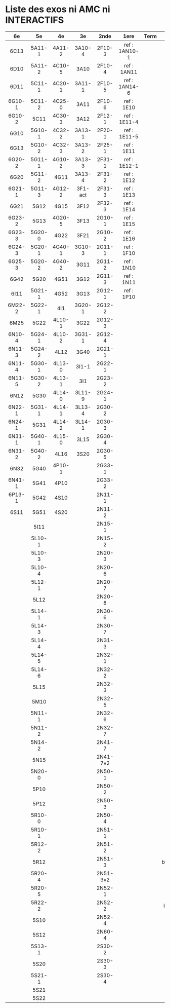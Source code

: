 # Liste des exos ni AMC ni INTERACTIFS

|6e|5e|4e|3e|2nde|1ere|Term|Reste|
|:-:|:-:|:-:|:-:|:-:|:-:|:-:|:-:|
|6C13|5A11-1|4A11-2|3A10-4|2F10-3|ref : 1AN10-1||CM020|
|6D10|5A11-2|4C10-5|3A10|2F10-4|ref : 1AN11||CM021|
|6D11|5C11-1|4C20-1|3A11-1|2F10-5|ref : 1AN14-6||ExC100|
|6G10-1|5C11-2|4C25-0|3A11|2F10-6|ref : 1E10||HPC100|
|6G10-2|5C11|4C30-3|3A12|2F12-1|ref : 1E11-4||PEA11-1|
|6G10|5G10-1|4C32-2|3A13-1|2F20-1|ref : 1E11-5||PEA11|
|6G13|5G10-2|4C32-3|3A13-2|2F25-1|ref : 1E11||PEA12|
|6G20-2|5G11-1|4G10-2|3A13-3|2F31-1|ref : 1E12-1||PEA13|
|6G20|5G11-2|4G11|3A13-4|2F31-2|ref : 1E12||PEG20|
|6G21-1|5G11-3|4G12-2|3F1-act|2F31-3|ref : 1E13||PEG21|
|6G21|5G12|4G15|3F12|2F32-3|ref : 1E14||PEG22|
|6G23-2|5G13|4G20-5|3F13|2G10-1|ref : 1E15||PEG23|
|6G23-3|5G20-0|4G22|3F21|2G10-2|ref : 1E16||PEG24|
|6G24-3|5G20-1|4G40-1|3G10-3|2G11-1|ref : 1F10||P003|
|6G25-3|5G20-2|4G40-2|3G11|2G11-2|ref : 1N10||P004|
|6G42|5G20|4G51|3G12|2G11-3|ref : 1N11||P005|
|6I11|5G21-1|4G52|3G13|2G12-1|ref : 1P10||P006|
|6M22-2|5G22-1|4I1|3G20-1|2G12-2|||P007|
|6M25|5G22|4L10-1|3G22|2G12-3|||P008|
|6N10-4|5G24-1|4L10-2|3G31-1|2G12-4|||P009|
|6N11-3|5G24-2|4L12|3G40|2G21-1|||P010|
|6N11-4|5G30-1|4L13-0|3I1-1|2G22-1|||P011|
|6N11-5|5G30-2|4L13-1|3I1|2G23-2|||P012|
|6N12|5G30|4L14-0|3L11-9|2G24-1|||P013|
|6N22-1|5G31-1|4L14-1|3L13-4|2G30-2|||P014|
|6N24-1|5G31|4L14-2|3L14-1|2G30-3|||P015|
|6N31-1|5G40-1|4L15-0|3L15|2G30-4|||P016|
|6N31-2|5G40-2|4L16|3S20|2G30-5|||P017|
|6N32|5G40|4P10-1||2G33-1|||P018|
|6N41-1|5G41|4P10||2G33-2|||P019|
|6P13-1|5G42|4S10||2N11-1|||P020|
|6S11|5G51|4S20||2N11-2|||beta2F31|
||5I11|||2N15-1|||beta3F23|
||5L10-1|||2N15-2|||beta3G15|
||5L10-3|||2N20-3|||beta3G41|
||5L10-4|||2N20-6|||beta3S20-1|
||5L12-1|||2N20-7|||beta3s21|
||5L12|||2N20-8|||beta4C31|
||5L14-1|||2N30-6|||beta4G20-3|
||5L14-3|||2N30-7|||beta4G20-4|
||5L14-4|||2N31-3|||beta5G30-2|
||5L14-5|||2N32-1|||beta6C33-1|
||5L14-6|||2N32-2|||beta6test2|
||5L15|||2N32-3|||beta6test2021|
||5M10|||2N32-5|||betaAleaFigure|
||5N11-1|||2N32-6|||betaAsymptotesObliques|
||5N11-2|||2N32-7|||betaEqCarreDansC|
||5N14-2|||2N41-7|||betaEqValAbs|
||5N15|||2N41-7v2|||betaEquations|
||5N20-0|||2N50-1|||betaEquationsLog|
||5P10|||2N50-2|||betaExo3d|
||5P12|||2N50-3|||betaExoLimite|
||5R10-0|||2N50-4|||betaExoSimpleMatthieu|
||5R10-1|||2N51-1|||betaModele10_simple_question-reponse|
||5R12-2|||2N51-2|||betaModele11_parametrable|
||5R12|||2N51-3|||betaModele20_plusieurs_types_de_questions|
||5R20-4|||2N51-3v2|||betaModele21_parametrables|
||5R20-5|||2N52-1|||betaModele22_avec_une_serie_de_valeurs|
||5R22-2|||2N52-2|||betaModele30_constructions_géométriques|
||5S10|||2N52-4|||betaModele31_parametrables|
||5S12|||2N60-4|||betaModele40_tableau_proportionnalite|
||5S13-1|||2S30-2|||betaModele41_tableau_signes_variations|
||5S20|||2S30-3|||betaModele50_Mathsteps|
||5S21-1|||2S30-4|||betaPol|
||5S21||||||betaProbaAouB|
||5S22||||||betaProbabilites|
